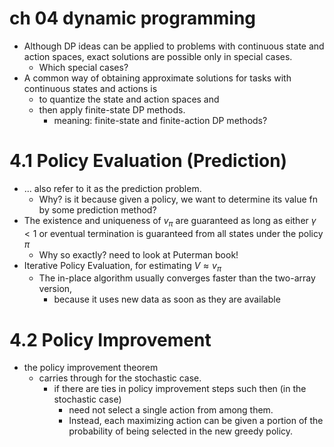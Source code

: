 # ch 04 dynamic programming

* Although DP ideas can be applied to problems with continuous state and action spaces,
  exact solutions are possible only in special cases.
  * Which special cases?
* A common way of obtaining approximate solutions for tasks with
  continuous states and actions is
  * to quantize the state and action spaces and
  * then apply finite-state DP methods.
    * meaning: finite-state and finite-action DP methods?

# 4.1 Policy Evaluation (Prediction)
* ... also refer to it as the prediction problem.
  * Why? is it because given a policy, we want to determine its value fn
    by some prediction method?
* The existence and uniqueness of $v_\pi$ are guaranteed as long as
  either $\gamma < 1$ or
  eventual termination is guaranteed from all states under the policy $\pi$
  * Why so exactly? need to look at Puterman book!
* Iterative Policy Evaluation, for estimating $V \approx v_\pi$
  * The in-place algorithm usually converges faster than the two-array version,
    * because it uses new data as soon as they are available

# 4.2 Policy Improvement
* the policy improvement theorem
  * carries through for the stochastic case.
    * if there are ties in policy improvement steps such then (in the stochastic case)
      * need not select a single action from among them.
      * Instead, each maximizing action can be given a portion of the probability
        of being selected in the new greedy policy.
